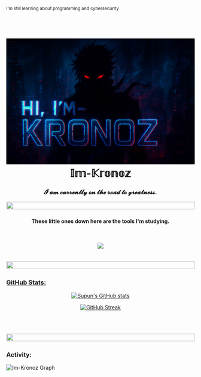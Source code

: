 <small>I'm still learning about programming and cybersecurity</small>
<h1 align='center'>
  <br>
  <img src='Im-Kronoz.png' alt='Im-Kronoz' width='700'></a>
  <br>
  𝕀𝕞-𝕂𝕣𝕠𝕟𝕠𝕫
  <br>
</h1>
  <h3 align='center'>𝓘 𝓪𝓶 𝓬𝓾𝓻𝓻𝓮𝓷𝓽𝓵𝔂 𝓸𝓷 𝓽𝓱𝓮 𝓻𝓸𝓪𝓭 𝓽𝓸 𝓰𝓻𝓮𝓪𝓽𝓷𝓮𝓼𝓼. </h3>
<img src="https://i.imgur.com/dBaSKWF.gif" height="20" width="100%">
  
<h4 align='center'>These little ones down here are the tools I'm studying. </h4>
<br>

<!---- Im Learning this programming tools ----->

<p align="center">
  <a href="#">
    <img src="https://skillicons.dev/icons?i=linux,bash,vscode,javascript,python,html,lua,robloxstudio&perline=4" />
  </a>
  <p align="center">
  <a href="#">
    <p align="center">
  </p>
</p>
<br>

<!---- Im Learning this programming tools ----->



<img src="https://i.imgur.com/dBaSKWF.gif" height="20" width="100%">

<h3 align="left">GitHub Stats:</h3>
<div align="center">
 
![Supun's GitHub stats](https://github-readme-stats.vercel.app/api?username=Im-Kronoz\&theme=midnight-purple\&show_icons=true\&show=reviews,prs_merged,prs_merged_percentage\&hide=contribs,issues)

[![GitHub Streak](https://streak-stats.demolab.com/?user=Im-Kronoz&theme=midnight-purple)](https://git.io/streak-stats)

</div>

<br><br>

<img src="https://i.imgur.com/dBaSKWF.gif" height="20" width="100%">

<h3 align="left">Activity:</h3>

![Im-Kronoz Graph](https://github-readme-activity-graph.vercel.app/graph?username=Im-Kronoz&custom_title=Kronoz's%20GitHub%20Activity%20Graph&bg_color=0D1117&color=7F3FBF&line=7F3FBF&point=7F3FBF&area_color=FFFFFF&title_color=FFFFFF&area=true)
<br><br>

